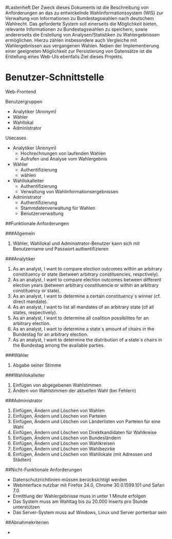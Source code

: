 #Lastenheft
Der Zweck dieses Dokuments ist die Beschreibung von Anforderungen an das zu entwickelnde Wahlinformationssystem (WIS) zur Verwaltung von Informationen zu Bundestagswahlen nach deutschem Wahlrecht.
Das geforderte System soll einerseits die Möglichkeit bieten, relevante Informationen zu Bundestagswahlen zu speichern, sowie andererseits die Erstellung von Analysen/Statistiken zu Wahlergebnissen ermöglichen. Hierzu zählen insbesondere auch Vergleiche mit Wahlergebnissen aus vergangenen Wahlen.
Neben der Implementierung einer geeigneten Möglichkeit zur Persistierung von Datensätze ist die Erstellung eines Web-UIs ebenfalls Ziel dieses Projekts.

# Benutzer-Schnittstelle
Web-Frontend

Benutzergruppen

- Analytiker (Anonym)
- Wähler
- Wahllokal
- Administrator

Usecases

- Analytiker (Anonym)
	- Hochrechnungen von laufenden Wahlen
	- Aufrufen und Analyse vom Wahlergebnis
- Wähler
	- Authentifizierung
	- wählen
- Wahllokalleiter
	- Authentifizierung
	- Verwaltung von Wahlinformationsergebnissen
- Administrator
	- Authentifizierung
	- Stammdatenverwaltung für Wahlen
	- Benutzerverwaltung


##Funktionale Anforderungen

###Allgemein
1. Wähler, Wahllokal und Administrator-Benutzer kann sich mit Benutzername und Passwort authentifizieren

###Analytiker

1. As an analyst, I want to compare election outcomes within an arbitrary constituency or state (between arbitrary constituencies, respctively).
2. As an analyst, I want to compare election outcomes between different election years (between arbitrary constituencie or within an arbitrary constituency or state).
3. As an analyst, I want to determine a certain constituency´s winner (cf. direct mandate).
4. As an analyst, I want to list all mandates of an arbitrary state (of all states, respectively).
5. As an analyst, I want to determine all coalition possibilites for an arbitrary election.
6. As an analyst, I want to determine a state´s amount of chairs in the Bundestag for an arbitrary election.
7. As an analyst, I want to determine the distribution of a state´s chairs in the Bundestag among the available parties.

###Wähler
1. Abgabe seiner Stimme

###Wahllokalleiter
1. Einfügen von abgegebenen Wahlstimmen
2. Ändern von Wahlstimmen der aktuellen Wahl (bei Fehlern)

###Administrator
1. Einfügen, Ändern und Löschen von Wahlen
2. Einfügen, Ändern und Löschen von Parteien
3. Einfügen, Ändern und Löschen von Länderlisten von Parteien für eine Wahl
4. Einfügen, Ändern und Löschen von Direktkandidaten für Wahlkreise
5. Einfügen, Ändern und Löschen von Bundesländern
6. Einfügen, Ändern und Löschen von Wahlkreisen
7. Einfügen, Ändern und Löschen von Wahlbezirke
8. Einfügen, Ändern und Löschen von Wahllokale (mit Adressen und Städten)


##Nicht-Funktionale Anforderungen

- Datenschutzrichtlinien müssen berücksichtigt werden
- Webinterface nutzbar mit Firefox 24.0, Chrome 30.0.1599.101 und Safari 7.0
- Ermittlung der Wahlergebnisse muss in unter 1 Minute erfolgen
- Das System muss am Wahltag bis zu 20.000 Inserts pro Stunde unterstützen
- Das Server-System muss auf Windows, Linux und Server portierbar sein

##Abnahmekriterien

- 